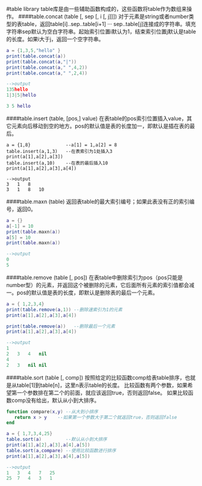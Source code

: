 #table library
table库是由一些辅助函数构成的，这些函数将table作为数组来操作。
####table.concat (table [, sep [, i [, j]]])
对于元素是string或者number类型的表table，返回table[i]..sep..table[i+1] ··· sep..table[j]连接成的字符串。填充字符串sep默认为空白字符串。起始索引位置i默认为1，结束索引位置j默认是table的长度。如果i大于j，返回一个空字符串。
```lua
a = {1,3,5,"hello" }
print(table.concat(a))
print(table.concat(a,"|"))
print(table.concat(a," ",4,2))
print(table.concat(a," ",2,4))

-->output
135hello
1|3|5|hello

3 5 hello
```
####table.insert (table, [pos,] value)
在表table的pos索引位置插入value，其它元素向后移动到空的地方。pos的默认值是表的长度加一，即默认是插在表的最后。
```
a = {1,8}             --a[1] = 1,a[2] = 8
table.insert(a,1,3)   --在表索引为1处插入3
print(a[1],a[2],a[3])
table.insert(a,10)    --在表的最后插入10
print(a[1],a[2],a[3],a[4])

-->output
3	1	8
3	1	8	10
```
####table.maxn (table)
返回表table的最大索引编号；如果此表没有正的索引编号，返回0。
```lua
a = {}
a[-1] = 10
print(table.maxn(a))
a[5] = 10  
print(table.maxn(a))

-->output
0
5
```

####table.remove (table [, pos])
在表table中删除索引为pos（pos只能是number型）的元素，并返回这个被删除的元素，它后面所有元素的索引值都会减一。pos的默认值是表的长度，即默认是删除表的最后一个元素。
```lua
a = { 1,2,3,4}
print(table.remove(a,1)) --删除速索引为1的元素
print(a[1],a[2],a[3],a[4])

print(table.remove(a))   --删除最后一个元素
print(a[1],a[2],a[3],a[4])

-->output
1
2	3	4	nil
4
2	3	nil	nil
```

####table.sort (table [, comp])
按照给定的比较函数comp给表table排序，也就是从table[1]到table[n]，这里n表示table的长度。
比较函数有两个参数，如果希望第一个参数排在第二个的前面，就应该返回true，否则返回false。
如果比较函数comp没有给出，默认从小到大排序。
```lua
function compare(x,y) --从大到小排序
   return x > y    --如果第一个参数大于第二个就返回true，否则返回false
end

a = { 1,7,3,4,25}
table.sort(a)         --默认从小到大排序
print(a[1],a[2],a[3],a[4],a[5])
table.sort(a,compare) --使用比较函数进行排序
print(a[1],a[2],a[3],a[4],a[5])

-->output
1	3	4	7	25
25	7	4	3	1
```
